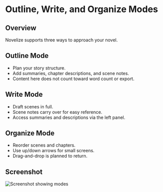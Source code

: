 # Outline, Write, and Organize Modes

## Overview
Novelize supports three ways to approach your novel.

## Outline Mode
- Plan your story structure.  
- Add summaries, chapter descriptions, and scene notes.  
- Content here does not count toward word count or export.

## Write Mode
- Draft scenes in full.  
- Scene notes carry over for easy reference.  
- Access summaries and descriptions via the left panel.

## Organize Mode
- Reorder scenes and chapters.  
- Use up/down arrows for small screens.  
- Drag-and-drop is planned to return.

## Screenshot
![Screenshot showing modes](screenshot.png)
